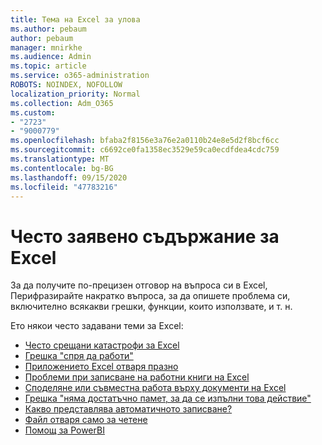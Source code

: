 ```yaml
---
title: Тема на Excel за улова
ms.author: pebaum
author: pebaum
manager: mnirkhe
ms.audience: Admin
ms.topic: article
ms.service: o365-administration
ROBOTS: NOINDEX, NOFOLLOW
localization_priority: Normal
ms.collection: Adm_O365
ms.custom:
- "2723"
- "9000779"
ms.openlocfilehash: bfaba2f8156e3a76e2a0110b24e8e5d2f8bcf6cc
ms.sourcegitcommit: c6692ce0fa1358ec3529e59ca0ecdfdea4cdc759
ms.translationtype: MT
ms.contentlocale: bg-BG
ms.lasthandoff: 09/15/2020
ms.locfileid: "47783216"
---
```

# <a name="commonly-requested-content-for-excel"></a>Често заявено съдържание за Excel

За да получите по-прецизен отговор на въпроса си в Excel, Перифразирайте накратко въпроса, за да опишете проблема си, включително всякакви грешки, функции, които използвате, и т. н. 

Ето някои често задавани теми за Excel:

- [Често срещани катастрофи за Excel](https://support.office.com/article/Excel-not-responding-hangs-freezes-or-stops-working-37E7D3C9-9E84-40BF-A805-4CA6853A1FF4)
- [Грешка "спря да работи"](https://support.office.com/client/52bd7985-4e99-4a35-84c8-2d9b8301a2fa)
- [Приложението Excel отваря празно](https://docs.microsoft.com/office/troubleshoot/excel/excel-opens-blank)
- [Проблеми при записване на работни книги на Excel](https://docs.microsoft.com/office/troubleshoot/excel/issue-when-save-excel-workbooks)
- [Споделяне или съвместна работа върху документи на Excel](https://support.office.com/article/7152aa8b-b791-414c-a3bb-3024e46fb104)
- [Грешка "няма достатъчно памет, за да се изпълни това действие"](https://docs.microsoft.com/office/troubleshoot/excel/available-resources-errors)
- [Какво представлява автоматичното записване?](https://support.office.com/article/6d6bd723-ebfd-4e40-b5f6-ae6e8088f7a5)
- [Файл отваря само за четене](https://support.office.com/article/why-did-my-file-open-read-only-3ab4b792-da50-4b38-8628-14c64e1f1d15)
- [Помощ за PowerBI](https://powerbi.microsoft.com/support/)